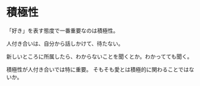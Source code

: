 # 積極性

「好き」を表す態度で一番重要なのは積極性。

人付き合いは、自分から話しかけて、待たない。

新しいところに所属したら、わからないことを聞くとか。わかってても聞く。

積極性が人付き合いでは特に重要。
そもそも愛とは積極的に関わることではないか。
